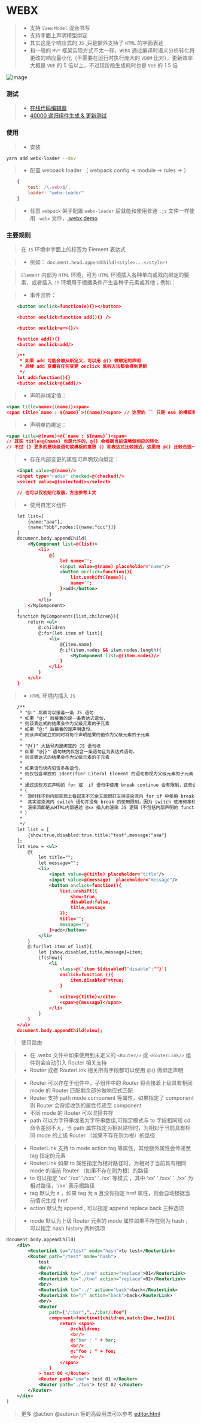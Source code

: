 # WEBX

> * 支持 `View` `Model` 混合书写
> * 支持字面上声明模型绑定
> * 其实这是个响应式的 `JS` ,只是额外支持了 `HTML` 的字面表达
> * 和一般的 `MV*` 框架实现方式不太一样，`WEBX` 通过编译时语义分析转化将更改的响应最小化（不需要在运行时执行庞大的 `VDOM` 比对），更新效率大概是 `VUE` 的 5 倍以上，不过现阶段生成耗时也是 `VUE` 的 1.5 倍

![image](https://feff01.github.io/static/img/webx_1.gif)

### 测试
> * [在线代码编辑器](https://feff01.github.io/WEBX/dist/editor.html)
> * [40000 递归组件生成 & 更新测试](https://feff01.github.io/WEBX/dist/performance-webx.html)

### 使用

> * 安装
```bash
yarn add webx-loader --dev
```
> * 配置 webpack loader （ webpack.config -> module -> rules -> ）
```javascript
    {
        test: /\.webx$/,
        loader: "webx-loader"
    }
```
> * 任意 `webpack` 架子配置 `webx-loader` 后就能和使用普通 `.js` 文件一样使用 `.webx` 文件，[.webx demo](./test/)

### 主要规则

> 在 `JS` 环境中字面上的标签为 Element 表达式

> * 例如： `document.head.appendChild(<style>...</style>)`

> `Element` 内部为 `HTML` 环境，可为 `HTML` 环境插入各种单向或双向绑定的要素，或者插入 `JS` 环境用于根据条件产生各种子元素或其他；例如：

> * 事件监听：
```xml
    <button onclick=function(e){}></button>

    <button onclick=function add(){} /> 

    <button onclick=e=>{}/> 

    function add(){}
    <button onclick=add/> 

    /**
     * 如果 add 可能会被从新定义，可以用 @() 做绑定的声明
     * 后续 add 变量有任何变更 onclick 监听方法都会得到更新
     */
    let add=function(){}
    <button onclick=@(add)/> 
```
> * 声明非绑定值：
```xml
<span title=name>((name))<span>
<span title=`name : ${name}`>((name))<span> // 这里的 `` 只是 es6 的模板表达式，属性 = 右边可以是几乎所有的表达式
```
> * 声明单向绑定：
```xml 
<span title=@(name)>@{`name : ${name}`}<span>  
// 其实 title=@{name} 也是允许的，@{} 会根据当前语境做相应的转化
// 不过 {} 更多的是块级语句或模板的意思 () 和表达式比较接近，这里用 @() 比较合适一点
```

> * 存在内部变更的属性可声明双向绑定：
```xml
    <input value=@(name)/>
    <input type="radio" checked=@(checked)/>
    <select value=@(selected)></select>

    // 也可以仅初始化取值，方法参考上文
```


> * 使用自定义组件
```xml
    let list=[
        {name:"aaa"},
        {name:"bbb",nodes:[{name:"ccc"}]}
    ]
    document.body.appendChild(
        <MyComponent list=@(list)>
            <li>
                @{
                    let name="";
                    <input value=@(name) placeholder="name"/>
                    <button onclick=function(){
                        list.unshift({name});
                        name="";
                    }>add</button>
                }
            </li>
        </MyComponent>
    )
    function MyComponent({list,children}){
        return <ul>
            @:children
            @:for(let item of list){
                <li>
                    @{item.name}
                    @:if(item.nodes && item.nodes.length){
                        <MyComponent list=@(item.nodes)/>
                    }
                </li>
            }
        </ul>
    }

```

> * `HTML` 环境内插入 `JS`  
```xml
    /**
     * "@:" 后面可以接着一条 JS 语句
     * 如果 "@:" 后接着的是一条表达式语句，
     * 则该表达式的结果会作为父级元素的子元素
     * 如果 "@:" 后接着的是声明语句，
     * 则该声明成立的同时将每个声明结果的值作为父级元素的子元素
     * 
     * "@{}" 大括号内是绑定的 JS 语句块  
     * 如果 "@{}" 语句块内仅包含一条语句且为表达式语句，
     * 则该表达式的结果会作为父级元素的子元素
     * 
     * 如果语句块内包含多条语句，
     * 则仅包含单独的 Identifier Literal Element 的语句都视为父级元素的子元素
     * 
     * 通过这些方式声明的 for 或  if 语句中使用 break continue 会有限制，这些会在编译时给出警告，并不会从结果中剔除
     *（
     *  暂时找不到内部实现上看起来不冗余又能很好支持渲染流内 for if 中使用 break continue 的方式，
     *  其实渲染流内 switch 语句并没有 break 的使用限制，因为 switch 使用频率较低内部语义转化实现上没有 for 或 if 优 
     *  渲染流即是从HTML内部通过 @xx 插入的渲染 JS 逻辑（不包括内部声明的 function）
     * ）
     * 
     */
    let list = [
        {show:true,disabled:true,title:"test",message:"aaa"}
    ];
    let view = <ul>
        @{
            let title="";
            let message="";
            <li>
                <input value=@(title) placeholder="title"/>
                <input value=@(message)  placeholder="message"/>
                <button onclick=function(){
                    list.unshift({
                        show:true,
                        disabled:false,
                        title,message
                    });
                    title="";
                    message="";
                }>add</button>
            </li>
        }
        @:for(let item of list){
            let {show,disabled,title,message}=item;
            if(show){
                <li 
                    class=@(`item ${disabled?"disable":""}`)
                    onclick=function (){
                        item.disabled^=true;
                    }
                >
                    <cite>@{title}</cite>
                    <span>@{message}</span>
                </li>
            }
        }
    </ul>
    document.body.appendChild(view);
```

>  使用路由

> * 在 .webx 文件中如果使用到未定义的 `<Router/>` 或 `<RouterLink/>` 组件则会自动引入 Router 相关支持
> * Router 或者 RouterLink 相关所有字段都可以使用 @() 做绑定声明

> * Router 可以存在于组件中，子组件中的 Router 将会接着上级具有相同 mode 的 Router 匹配剩余部分做响应式匹配
> * Router 支持 path mode component 等属性，如果指定了 component 则 Router 会将接收到的属性传递至 component
> * 不同 mode 的 Router 可以混搭共存
> * path 可以为字符串或者为字符串数组,可指定模式与 to 字段相同和 cd 命令差别不大，当 path 属性指定为相对路径时，为相对于当前具有相同 mode 的上级 Router （如果不存在则为根）的路径

> * RouterLink 支持 to mode action tag 等属性，其他额外属性会传递至 tag 指定的元素
> * RouterLink 如果 to 属性指定为相对路径时，为相对于当前具有相同 mode 的当前 Router （如果不存在则为根）的路径
> * to 可以指定 'xx' '/xx' './xxx' '../xx' 等模式 ，其中 'xx' './xxx' '../xx' 为相对路径，'/xx' 表示根路径
> * tag 默认为 a ，如果 tag 为 a 且没有指定 href 属性，则会自动根据当前情况生成 href
> * action 默认为 append , 可以指定 append replace back 三种选项

> * mode 默认为上级 Router 元素的 mode 属性如果不存在则为 hash ，可以指定 hash history 两种选项

```xml
document.body.appendChild(
    <div>
        <RouterLink to="/test" mode="hash">to test</RouterLink>
        <Router path="/test" mode="hash">
            test
            <br/>
            <RouterLink to="./one" action="replace">01</RouterLink>
            <RouterLink to="./two" action="replace">02</RouterLink>
            <br/>
            <RouterLink to="../" action="back">back</RouterLink>
            <RouterLink to="/" action="back">back</RouterLink>
            <br/>
            <Router 
                path=["/:bar","../:bar/:foo"]
                component=function({children,match:{bar,foo}}){
                    return <span>
                        @:children;
                        <br/>
                        @:"bar : " + bar;
                        <br/>
                        @:"foo : " + foo;
                        <br/>
                    </span>
                }
            > test 00 </Router>
            <Router path="one"> test 01 </Router>
            <Router path="./two"> test 02 </Router>
        </Router>
    </div>
)
```


> 更多 @action @autorun 等的高级用法可以参考 [editor.html](https://feff01.github.io/WEBX/dist/editor.html)







 
